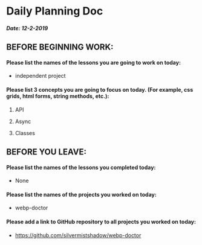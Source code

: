 # Daily Planning Doc

##### Date: 12-2-2019

## BEFORE BEGINNING WORK:


#### Please list the names of the lessons you are going to work on today:

* independent project


#### Please list 3 concepts you are going to focus on today. (For example, css grids, html forms, string methods, etc.):

1. API

2. Async

3. Classes



## BEFORE YOU LEAVE:


#### Please list the names of the lessons you completed today:

* None


#### Please list the names of the projects you worked on today:

* webp-doctor

#### Please add a link to GitHub repository to all projects you worked on today:

* https://github.com/silvermistshadow/webp-doctor